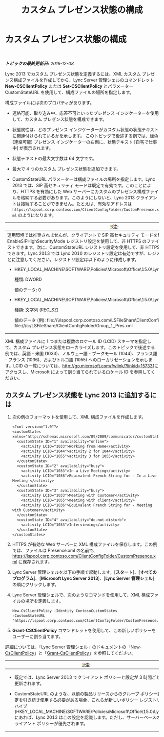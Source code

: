﻿---
title: カスタム プレゼンス状態の構成
TOCTitle: カスタム プレゼンス状態の構成
ms:assetid: e17364a8-8b93-45fc-a614-c80e45435d42
ms:mtpsurl: https://technet.microsoft.com/ja-jp/library/Gg398997(v=OCS.15)
ms:contentKeyID: 52056733
ms.date: 12/10/2016
mtps_version: v=OCS.15
ms.translationtype: HT
---

# カスタム プレゼンス状態の構成

 

_**トピックの最終更新日:** 2016-12-08_

Lync 2013 でカスタム プレゼンス状態を定義するには、XML カスタム プレゼンス構成ファイルを作成してから、Lync Server 管理シェルのコマンドレット **New-CSClientPolicy** または **Set-CSClientPolicy** とパラメーター CustomStateURL を使用して、構成ファイルの場所を指定します。

構成ファイルには次のプロパティがあります。

  - 連絡可能、取り込み中、応答不可といったプレゼンス インジケーターを使用して、カスタム プレゼンス状態を構成できます。

  - 状態属性は、どのプレゼンス インジケーターがカスタム状態の状態テキストに関連付けられているかを示します。 このトピックで後述する例では、緑色 (連絡可能) プレゼンス インジケーターの右側に、状態テキスト \[自宅で仕事中\] が表示されます。

  - 状態テキストの最大文字数は 64 文字です。

  - 最大で 4 つのカスタム プレゼンス状態を追加できます。

  - CustomStateURL パラメーターは構成ファイルの場所を指定します。Lync 2013 では、SIP 高セキュリティ モードは既定で有効です。このことにより、HTTPS を有効にした Web サーバーにカスタムのプレゼンス構成ファイルを格納する必要があります。このようにしないと、Lync 2013 クライアントは接続することができません。たとえば、有効なアドレスは `https://lspool.corp.contoso.com/ClientConfigFolder/CustomPresence.xml` のようになります。

<table>
<colgroup>
<col style="width: 100%" />
</colgroup>
<thead>
<tr class="header">
<th><img src="images/Gg412781.note(OCS.15).gif" title="note" alt="note" />注:</th>
</tr>
</thead>
<tbody>
<tr class="odd">
<td>運用環境では推奨されませんが、クライアントで SIP 高セキュリティ モードを無効にする目的で EnableSIPHighSecurityMode レジストリ設定を使用して、非 HTTPS のファイル共有にある構成ファイルをテストできます。次に、CustomStateURL レジストリ設定を使用して、非 HTTPS での構成ファイルの場所を指定できます。Lync 2013 では Lync 2010 のレジストリ設定は有効ですが、レジストリ ハイブが更新されていることに注意してください。レジストリ設定は以下のように作成します。
<ul>
<li><p>HKEY_LOCAL_MACHINE\SOFTWARE\Policies\Microsoft\Office\15.0\Lync\EnableSIPHighSecurityMode</p>
<p>種類: DWORD</p>
<p>値のデータ: 0</p></li>
<li><p>HKEY_LOCAL_MACHINE\SOFTWARE\Policies\Microsoft\Office\15.0\Lync\CustomStateURL</p>
<p>種類: 文字列 (REG_SZ)</p>
<p>値のデータ (例): file://\\lspool.corp.contoso.com\LSFileShare\ClientConfigFolder\Presence.xml or file:///c:/LSFileShare/ClientConfigFolder/Group_1_Pres.xml</p></li>
</ul></td>
</tr>
</tbody>
</table>


XML 構成ファイルに 1 つまたは複数のロケール ID (LCID) スキーマを指定して、カスタム プレゼンス状態をローカライズします。このトピックで後述する例では、英語 - 米国 (1033)、ノルウェー語 - ブークモール (1044)、フランス語 - フランス (1036)、およびトルコ語 (1055) へのローカリゼーションを示します。LCID の一覧については、<http://go.microsoft.com/fwlink/?linkid=157331>にアクセスし、Microsoft によって割り当てられているロケール ID を参照してください。

## カスタム プレゼンス状態を Lync 2013 に追加するには

1.  次の例のフォーマットを使用して、XML 構成ファイルを作成します。
    
        <?xml version="1.0"?>
        <customStates xmlns="http://schemas.microsoft.com/09/2009/communicator/customStates">
          <customState ID="1" availability="online">
            <activity LCID="1033">Working from Home</activity>
            <activity LCID="1044">activity 2 for 1044</activity>
            <activity LCID="1055">activity 3 for 1055</activity>
          </customState>
          <customState ID="2" availability="busy">
            <activity LCID="1033">In a Live Meeting</activity>
            <activity LCID="1036">Equivalent French String for - In a Live Meeting </activity>
          </customState>
          <customState ID="3" availability="busy">
            <activity LCID="1033">Meeting with Customer</activity>
            <activity LCID="1055">meeting with client</activity>
            <activity LCID="1036">Equivalent French String for - Meeting with Customer</activity>
          </customState>
          <customState ID="4" availability="do-not-disturb">
            <activity LCID="1033">Interviewing</activity>
          </customState>
        </customStates>

2.  HTTPS が有効な Web サーバーに XML 構成ファイルを保存します。この例では、ファイルは Presence.xml の名前で、https://lspool.corp.contoso.com/ClientConfigFolder/CustomPresence.xml に保存されます。

3.  Lync Server 管理シェルを以下の手順で起動します。\[**スタート**\]、\[**すべてのプログラム**\]、\[**Microsoft Lync Server 2013**\]、\[**Lync Server 管理シェル**\] の順にクリックします。

4.  Lync Server 管理シェルで、次のようなコマンドを使用して、XML 構成ファイルの場所を定義します。
    
        New-CsClientPolicy -Identity ContosoCustomStates 
        -CustomStateURL "https://lspool.corp.contoso.com/ClientConfigFolder/CustomPresence.xml"

5.  **Grant-CSClientPolicy** コマンドレットを使用して、この新しいポリシーをユーザーに割り当てます。

詳細については、「Lync Server 管理シェル」のドキュメントの「[New-CsClientPolicy](https://docs.microsoft.com/en-us/powershell/module/skype/New-CsClientPolicy)」と「[Grant-CsClientPolicy](https://docs.microsoft.com/en-us/powershell/module/skype/Grant-CsClientPolicy)」を参照してください。

<table>
<colgroup>
<col style="width: 100%" />
</colgroup>
<thead>
<tr class="header">
<th><img src="images/Gg412781.note(OCS.15).gif" title="note" alt="note" />注:</th>
</tr>
</thead>
<tbody>
<tr class="odd">
<td><ul>
<li><p>既定では、Lync Server 2013 でクライアント ポリシーと設定が 3 時間ごとに更新されます。</p></li>
<li><p>CustomStateURL のような、以前の製品リリースからのグループ ポリシー設定を引き続き使用する必要がある場合、これらが新しいポリシー レジストリ ハイブ (HKEY_LOCAL_MACHINE\SOFTWARE\Policies\Microsoft\Office\15.0\Lync) にあれば、Lync 2013 はこの設定を認識します。ただし、サーバーベースのクライアント ポリシーが優先されます。</p></li>
</ul></td>
</tr>
</tbody>
</table>

